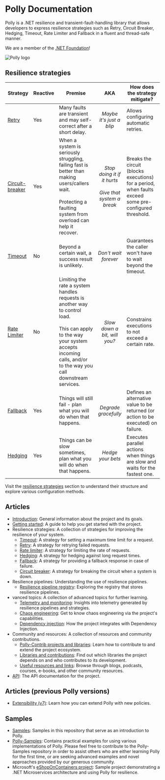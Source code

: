 # Polly Documentation

Polly is a .NET resilience and transient-fault-handling library that allows developers to express resilience strategies such as Retry, Circuit Breaker, Hedging, Timeout, Rate Limiter and Fallback in a fluent and thread-safe manner.

We are a member of the [.NET Foundation](https://www.dotnetfoundation.org/about)!

![Polly logo](https://raw.github.com/App-vNext/Polly/main/Polly-Logo.png)

## Resilience strategies

| Strategy | Reactive | Premise | AKA | How does the strategy mitigate?|
| ------------- | --- | ------------- |:-------------: |------------- |
|[Retry](strategies/retry.md) |Yes|Many faults are transient and may self-correct after a short delay.| *Maybe it's just a blip* |  Allows configuring automatic retries. |
|[Circuit-breaker](strategies/circuit-breaker.md) |Yes|When a system is seriously struggling, failing fast is better than making users/callers wait.  <br/><br/>Protecting a faulting system from overload can help it recover. | *Stop doing it if it hurts* <br/><br/>*Give that system a break* | Breaks the circuit (blocks executions) for a period, when faults exceed some pre-configured threshold. |
|[Timeout](strategies/timeout.md)|No|Beyond a certain wait, a success result is unlikely.| *Don't wait forever*  |Guarantees the caller won't have to wait beyond the timeout. |
|[Rate Limiter](strategies/rate-limiter.md)|No|Limiting the rate a system handles requests is another way to control load. <br/><br/> This can apply to the way your system accepts incoming calls, and/or to the way you call downstream services. | *Slow down a bit, will you?*  |Constrains executions to not exceed a certain rate. |
|[Fallback](strategies/fallback.md)|Yes|Things will still fail - plan what you will do when that happens.| *Degrade gracefully*  |Defines an alternative value to be returned (or action to be executed) on failure. |
|[Hedging](strategies/hedging.md)|Yes|Things can be slow sometimes, plan what you will do when that happens.| *Hedge your bets*  | Executes parallel actions when things are slow and waits for the fastest one.  |

Visit the [resilience strategies](resilience-strategies.md) section to understand their structure and explore various configuration methods.

## Articles

- [Introduction](readme.md): General information about the project and its goals.
- [Getting started](getting-started.md): A guide to help you get started with the project.
- Resilience strategies: A collection of strategies for improving the resilience of your system.
  - [Timeout](strategies/timeout.md): A strategy for setting a maximum time limit for a request.
  - [Retry](strategies/retry.md): A strategy for retrying failed requests.
  - [Rate limiter](strategies/rate-limiter.md): A strategy for limiting the rate of requests.
  - [Hedging](strategies/hedging.md): A strategy for hedging against long request times.
  - [Fallback](strategies/fallback.md): A strategy for providing a fallback response in case of failure.
  - [Circuit breaker](strategies/circuit-breaker.md): A strategy for breaking the circuit when a system is down.
- Resilience pipelines: Understanding the use of resilience pipelines.
  - [Resilience pipeline registry](pipelines/resilience-pipeline-registry.md): Exploring the registry that stores resilience pipelines.
- vanced topics: A collection of advanced topics for further learning.
  - [Telemetry and monitoring](advanced/telemetry.md): Insights into telemetry generated by resilience pipelines and strategies.
  - [Chaos engineering](advanced/simmy.md): Get to know chaos engineering via the project's capabilities.
  - [Dependency injection](advanced/dependency-injection.md): How the project integrates with Dependency Injection.
- Community and resources: A collection of resources and community contributions.
  - [Polly-Contrib projects and libraries](community/polly-contrib.md): Learn how to contribute to and extend the project ecosystem.
  - [Libraries and contributions](community/libraries-and-contributions.md): Find out which libraries the project depends on and who contributes to its development.
  - [Useful resources and links](community/resources.md): Browse through blogs, podcasts, courses, e-books, and other community resources.
- [API](api/): The API documentation for the project.

## Articles (previous Polly versions)

- [Extensibility (v7)](v7/extensibility.md): Learn how you can extend Polly with new policies.

## Samples

- [Samples](samples/README.md): Samples in this repository that serve as an introduction to Polly.
- [Polly-Samples](https://github.com/App-vNext/Polly-Samples): Contains practical examples for using various implementations of Polly. Please feel free to contribute to the Polly-Samples repository in order to assist others who are either learning Polly for the first time, or are seeking advanced examples and novel approaches provided by our generous community.
- Microsoft's [eShopOnContainers project](https://github.com/dotnet-architecture/eShopOnContainers): Sample project demonstrating a .NET Microservices architecture and using Polly for resilience.
